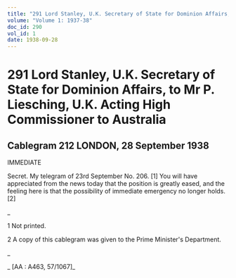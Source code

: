 ```yaml
---
title: "291 Lord Stanley, U.K. Secretary of State for Dominion Affairs, to Mr P. Liesching, U.K. Acting High Commissioner to Australia"
volume: "Volume 1: 1937-38"
doc_id: 290
vol_id: 1
date: 1938-09-28
---
```


# 291 Lord Stanley, U.K. Secretary of State for Dominion Affairs, to Mr P. Liesching, U.K. Acting High Commissioner to Australia

## Cablegram 212 LONDON, 28 September 1938

IMMEDIATE

Secret. My telegram of 23rd September No. 206. [1] You will have appreciated from the news today that the position is greatly eased, and the feeling here is that the possibility of immediate emergency no longer holds. [2]

_

1 Not printed.

2 A copy of this cablegram was given to the Prime Minister's Department.

_

_ [AA : A463, 57/1067]_
